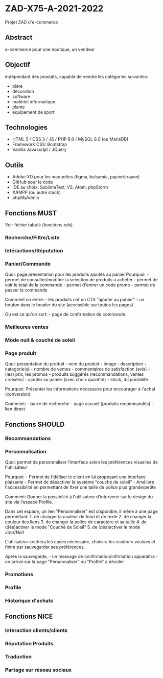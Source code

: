 # ZAD-X75-A-2021-2022
Projet ZAD d'e-commerce


## Abstract
e-commerce pour une boutique, un vendeur

## Objectif
indépendant des produits, capable de vendre les catégories suivantes:
- bière
- décoration
- software
- matériel informatique
- plante
- equipement de sport


## Technologies
- HTML 5 / CSS 3 / JS / PHP 8.0 / MySQL 8.0 (ou MariaDB)
- Framework CSS: Bootstrap
- Vanilla Javascript / JQuery


## Outils
- Adobe XD pour les maquettes (figma, balsamic, papier/crayon)
- GitHub pour le code
- IDE au choix: SublimeText, VS, Atom, phpStorm
- XAMPP (ou autre stack)
- phpMyAdmin


## Fonctions MUST
Voir fichier tabulé (fonctions.ods)

### Recherche/Filtre/Liste

### Intéractions/Réputation

### Panier/Commande
Quoi: page présentation pour les produits ajoutés au panier
Pourquoi: 
	- permet de consulter/modifier la selection de produits a acheter
	- permet de voir le total de la commande
	- permet d'entrer un code promo
	- permet de passer la commande

Comment on entre:
	- les produits ont un CTA "ajouter au panier"
	- un bouton dans le header du site (accessible sur toutes les pages)

Ou est ce qu'on sort:
	- page de confirmation de commande


### Meilleures ventes

### Mode nuit & couché de  soleil

### Page produit
Quoi: presentation du produit
	- nom du produit
	- image
	- description
	- categorie(s)
	- nombre de ventes 
	- commentaires de satisfaction (avis)
	- (les) prix, les promos
	- produits suggérés (recommandations, ventes croisées)
	- ajouter au panier (avec choix quantité)
	- stock, disponibilité
	
Pourquoi:
Présenter les informations nécessaire pour encourager à l'achat (conversion)

Comment:
	- barre de recherche
	- page accueil (produits recommandés)
	- lien direct
	
	


## Fonctions SHOULD

### Recommandations
### Personnalisation

Quoi: 
permet de personnaliser l'interface selon les préférences visuelles de l'utilisateur

Pourquoi:
	- Permet de fidéliser le client en lui proposant une interface plaisante
	- Permet de désactiver le système "couché de soleil"
	- Améliore l'accessibilité en permettant de fixer une taille de police plus grande/petite

Comment:
Donner la possibilité à l'utilisateur d'intervenir sur le design du site via l'espace Profile.

Dans cet espace, un lien "Personnaliser" est disponible, il mène à une page permettant:
	1. de changer la couleur de fond et de texte
	2. de changer la couleur des liens
	3. de changer la police de caractère et sa taille
	4. de (dés)activer le mode "Couché de Soleil"
	5. de (dés)activer le mode Jour/Nuit 

L'utilisateur cochera les cases nécessaire, choisira les couleurs voulues et finira par sauvegarder ses préférences. 

Après la sauvegarde, 
	- un message de confirmation/infirmation apparaîtra
	- on arrive sur la page "Personnaliser" ou "Profile" à décider


### Promotions
### Profile
### Historique d'achats


## Fonctions NICE
### Interaction clients/clients
### Réputation Produits
### Traduction
### Partage sur réseau sociaux
